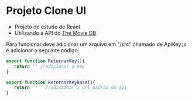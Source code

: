 # Projeto Clone UI 

* Projeto de estudo de React
* Utilizando a API do <a href="themoviedb.org">The Movie DB</a>

 Para funcionar deve adicionar um arquivo em "/src" chamado de ApiKey.js e adicionar o seguinte código:

 ```JavaScript   
export function RetornarKey(){
    return '' //adicionar a key
}

export function RetornarKeyBase(){
    return ''   //adicionar a url padrão da api
}
 ``` 